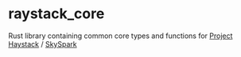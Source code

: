 # raystack_core

Rust library containing common core types and functions for [Project Haystack](https://project-haystack.org) / [SkySpark](https://skyfoundry.com)